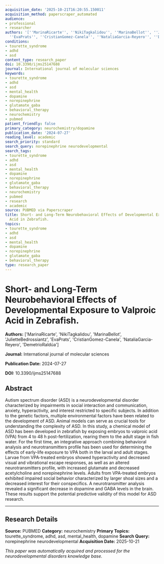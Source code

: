```yaml
---
acquisition_date: '2025-10-21T16:20:55.150011'
acquisition_method: paperscraper_automated
audience:
- professional
- researcher
authors: '[''MarinaRicarte'', ''NikiTagkalidou'', ''MarinaBellot'', ''JulietteBedrossiantz'',
  ''EvaPrats'', ''CristianGomez-Canela'', ''NataliaGarcia-Reyero'', ''DemetrioRaldúa'']'
conditions:
- tourette_syndrome
- adhd
- asd
content_type: research_paper
doi: 10.3390/ijms25147688
journal: International journal of molecular sciences
keywords:
- tourette_syndrome
- adhd
- asd
- mental_health
- dopamine
- norepinephrine
- glutamate_gaba
- behavioral_therapy
- neurochemistry
- pubmed
patient_friendly: false
primary_category: neurochemistry/dopamine
publication_date: '2024-07-27'
reading_level: academic
search_priority: standard
search_query: norepinephrine neurodevelopmental
search_tags:
- tourette_syndrome
- adhd
- asd
- mental_health
- dopamine
- norepinephrine
- glutamate_gaba
- behavioral_therapy
- neurochemistry
- pubmed
- research
- academic
source: PUBMED via Paperscraper
title: Short- and Long-Term Neurobehavioral Effects of Developmental Exposure to Valproic
  Acid in Zebrafish.
topics:
- tourette_syndrome
- adhd
- asd
- mental_health
- dopamine
- norepinephrine
- glutamate_gaba
- behavioral_therapy
type: research_paper
---
```


# Short- and Long-Term Neurobehavioral Effects of Developmental Exposure to Valproic Acid in Zebrafish.

**Authors:** ['MarinaRicarte', 'NikiTagkalidou', 'MarinaBellot', 'JulietteBedrossiantz', 'EvaPrats', 'CristianGomez-Canela', 'NataliaGarcia-Reyero', 'DemetrioRaldúa']

**Journal:** International journal of molecular sciences

**Publication Date:** 2024-07-27

**DOI:** 10.3390/ijms25147688

## Abstract

Autism spectrum disorder (ASD) is a neurodevelopmental disorder characterized by impairments in social interaction and communication, anxiety, hyperactivity, and interest restricted to specific subjects. In addition to the genetic factors, multiple environmental factors have been related to the development of ASD. Animal models can serve as crucial tools for understanding the complexity of ASD. In this study, a chemical model of ASD has been developed in zebrafish by exposing embryos to valproic acid (VPA) from 4 to 48 h post-fertilization, rearing them to the adult stage in fish water. For the first time, an integrative approach combining behavioral analysis and neurotransmitters profile has been used for determining the effects of early-life exposure to VPA both in the larval and adult stages. Larvae from VPA-treated embryos showed hyperactivity and decreased visual and vibrational escape responses, as well as an altered neurotransmitters profile, with increased glutamate and decreased acetylcholine and norepinephrine levels. Adults from VPA-treated embryos exhibited impaired social behavior characterized by larger shoal sizes and a decreased interest for their conspecifics. A neurotransmitter analysis revealed a significant decrease in dopamine and GABA levels in the brain. These results support the potential predictive validity of this model for ASD research.

---

## Research Details

**Source:** PUBMED
**Category:** neurochemistry
**Primary Topics:** tourette_syndrome, adhd, asd, mental_health, dopamine
**Search Query:** norepinephrine neurodevelopmental
**Acquisition Date:** 2025-10-21

*This paper was automatically acquired and processed for the neurodevelopmental disorders knowledge base.*

